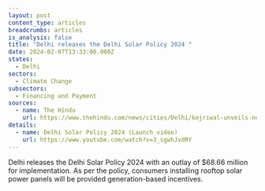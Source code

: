 ```yaml
---
layout: post
content_type: articles
breadcrumbs: articles
is_analysis: false
title: "Delhi releases the Delhi Solar Policy 2024 "
date: 2024-02-07T13:33:00.000Z
states:
  - Delhi
sectors:
  - Climate Change
subsectors:
  - Financing and Payment
sources:
  - name: The Hindu
    url: https://www.thehindu.com/news/cities/Delhi/kejriwal-unveils-new-solar-policy-says-will-help-cut-power-bill-to-zero/article67790582.ece
details:
  - name: Delhi Solar Policy 2024 (Launch video)
    url: https://www.youtube.com/watch?v=3_sgwhJvdRY
---
```

Delhi releases the Delhi Solar Policy 2024 with an outlay of $68.66 million for implementation. As per the policy, consumers installing rooftop solar power panels will be provided generation-based incentives.
